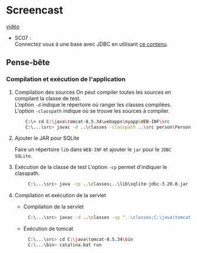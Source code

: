 # Screencast

[vidéo](https://www.youtube.com/watch?v=hUk4JXJTmjM)

- SC07 :  
  Connectez vous à une base avec JDBC en utilisant [ce contenu](myapp).

## Pense-bête

### Compilation et exécution de l'application

1. Compilation des sources
   On peut compiler toutes les sources en compilant la classe de test.  
   L'option `-d` indique le répertoire où ranger les classes compilées.  
   L'option `-classpath` indique où se trouve les sources à compiler.

   ```bash
       C:\> cd C:\java\tomcat-8.5.34\webapps\myapp\WEB-INF\src
       C:\...\src> javac -d ..\classes -classpath ..\src person\PersonTest.java
   ```

1. Ajouter le JAR pour SQLite

   Faire un répertoire `lib` dans `WEB-INF` et ajouter le `jar` pour le `JDBC SQLite`.

1. Exécution de la classe de test
   L'option `-cp` permet d'indiquer le classpath.

   ```bash
        C:\...\src> java -cp ..\classes;..\lib\sqlite-jdbc-3.20.0.jar person.PersonTest
   ```

1. Compilation et exécution de la servlet

   - Compilation de la servlet

   ```bash
        C:\...\src> javac -d ..\classes -cp "..\classes;C:\java\tomcat-8.5.34\lib\servlet-api.jar" person\PersonServlet.java
   ```

   - Exécution de tomcat

   ```bash
        C:\...\src> cd C:\java\tomcat-8.5.34\bin
        C:\...\bin> catalina.bat run
   ```
